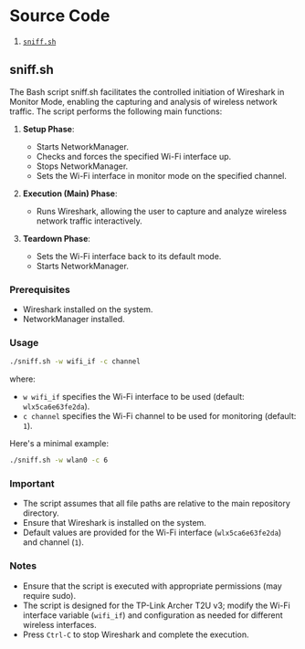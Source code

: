 # Source Code

1. [`sniff.sh`](#sniffsh)

## sniff.sh

The Bash script sniff.sh facilitates the controlled initiation of Wireshark in Monitor Mode, enabling the capturing and analysis of wireless network traffic. The script performs the following main functions:

1. **Setup Phase**:
    - Starts NetworkManager.
    - Checks and forces the specified Wi-Fi interface up.
    - Stops NetworkManager.
    - Sets the Wi-Fi interface in monitor mode on the specified channel.

2. **Execution (Main) Phase**:
    - Runs Wireshark, allowing the user to capture and analyze wireless network traffic interactively.

3. **Teardown Phase**:
    - Sets the Wi-Fi interface back to its default mode.
    - Starts NetworkManager.

### Prerequisites

- Wireshark installed on the system.
- NetworkManager installed.

### Usage

```bash
./sniff.sh -w wifi_if -c channel
```

where:

- `w wifi_if` specifies the Wi-Fi interface to be used (default: `wlx5ca6e63fe2da`).
- `c channel` specifies the Wi-Fi channel to be used for monitoring (default: `1`).

Here's a minimal example:

```bash
./sniff.sh -w wlan0 -c 6
```

### Important

- The script assumes that all file paths are relative to the main repository directory.
- Ensure that Wireshark is installed on the system.
- Default values are provided for the Wi-Fi interface (`wlx5ca6e63fe2da`) and channel (`1`).

### Notes

- Ensure that the script is executed with appropriate permissions (may require sudo).
- The script is designed for the TP-Link Archer T2U v3; modify the Wi-Fi interface variable (`wifi_if`) and configuration as needed for different wireless interfaces.
- Press `Ctrl-C` to stop Wireshark and complete the execution.
